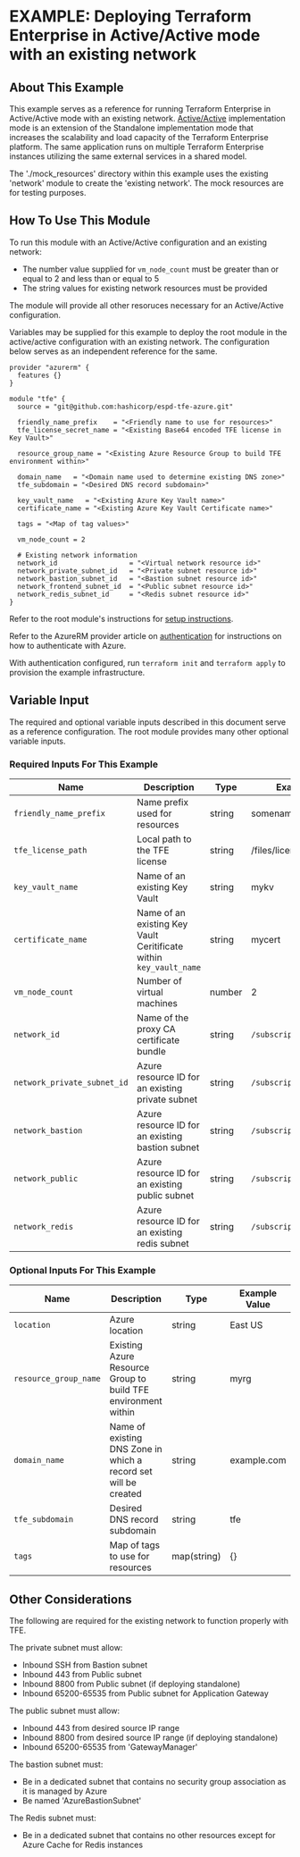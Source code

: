 # EXAMPLE: Deploying Terraform Enterprise in Active/Active mode with an existing network

## About This Example

This example serves as a reference for running Terraform Enterprise in Active/Active mode with an existing network. [Active/Active](https://www.terraform.io/docs/enterprise/before-installing/reference-architecture/azure.html#active-active-implementation-mode) implementation mode is an extension of the Standalone implementation mode that increases the scalability and load capacity of the Terraform Enterprise platform. The same application runs on multiple Terraform Enterprise instances utilizing the same external services in a shared model.

The './mock_resources' directory within this example uses the existing 'network' module to create the 'existing network'. The mock resources are for testing purposes.

## How To Use This Module

To run this module with an Active/Active configuration and an existing network:
* The number value supplied for `vm_node_count` must be greater than or equal to 2 and less than or equal to 5
* The string values for existing network resources must be provided

The module will provide all other resoruces necessary for an Active/Active configuration.

Variables may be supplied for this example to deploy the root module in the active/active configuration with an existing network. The configuration below serves as an independent reference for the same.

```hcl
provider "azurerm" {
  features {}
}

module "tfe" {
  source = "git@github.com:hashicorp/espd-tfe-azure.git"

  friendly_name_prefix    = "<Friendly name to use for resources>"
  tfe_license_secret_name = "<Existing Base64 encoded TFE license in Key Vault>"

  resource_group_name = "<Existing Azure Resource Group to build TFE environment within>"

  domain_name   = "<Domain name used to determine existing DNS zone>"
  tfe_subdomain = "<Desired DNS record subdomain>"

  key_vault_name   = "<Existing Azure Key Vault name>"
  certificate_name = "<Existing Azure Key Vault Certificate name>"

  tags = "<Map of tag values>"

  vm_node_count = 2

  # Existing network information
  network_id                  = "<Virtual network resource id>"
  network_private_subnet_id   = "<Private subnet resource id>"
  network_bastion_subnet_id   = "<Bastion subnet resource id>"
  network_frontend_subnet_id  = "<Public subnet resource id>"
  network_redis_subnet_id     = "<Redis subnet resource id>"
}
```

Refer to the root module's instructions for [setup instructions](../../README.md#How-to-Use-This-Module).

Refer to the AzureRM provider article on [authentication](https://registry.terraform.io/providers/hashicorp/azurerm/latest/docs) for instructions on how to authenticate with Azure.

With authentication configured, run `terraform init` and `terraform apply` to provision the example infrastructure.

## Variable Input

The required and optional variable inputs described in this document serve as a reference configuration. The root module provides many other optional variable inputs.

### Required Inputs For This Example

| Name | Description | Type | Example Value |
|------|-------------|------| ------------- |
| `friendly_name_prefix` | Name prefix used for resources | string | somename |
| `tfe_license_path` | Local path to the TFE license | string | /files/license.rli |
| `key_vault_name` | Name of an existing Key Vault | string | mykv |
| `certificate_name` | Name of an existing Key Vault Ceritificate within `key_vault_name` | string | mycert |
| `vm_node_count` | Number of virtual machines | number | 2 |
| `network_id` | Name of the proxy CA certificate bundle | string | `/subscription/resource/id` |
| `network_private_subnet_id` | Azure resource ID for an existing private subnet | string | `/subscription/resource/id` |
| `network_bastion` | Azure resource ID for an existing bastion subnet | string | `/subscription/resource/id` |
| `network_public` | Azure resource ID for an existing public subnet | string | `/subscription/resource/id` |
| `network_redis` | Azure resource ID for an existing redis subnet | string | `/subscription/resource/id` |

### Optional Inputs For This Example

| Name | Description | Type | Example Value |
|------|-------------|------| ------------- |
| `location` | Azure location | string | East US |
| `resource_group_name` | Existing Azure Resource Group to build TFE environment within | string | myrg |
| `domain_name` | Name of existing DNS Zone in which a record set will be created | string | example.com |
| `tfe_subdomain` | Desired DNS record subdomain | string | tfe |
| `tags` | Map of tags to use for resources | map(string) | {} |

## Other Considerations

The following are required for the existing network to function properly with TFE.

The private subnet must allow:

* Inbound SSH from Bastion subnet
* Inbound 443 from Public subnet
* Inbound 8800 from Public subnet (if deploying standalone)
* Inbound 65200-65535 from Public subnet for Application Gateway

The public subnet must allow:

* Inbound 443 from desired source IP range
* Inbound 8800 from desired source IP range (if deploying standalone)
* Inbound 65200-65535 from 'GatewayManager'

The bastion subnet must:

* Be in a dedicated subnet that contains no security group association as it is managed by Azure
* Be named 'AzureBastionSubnet'

The Redis subnet must:

* Be in a dedicated subnet that contains no other resources except for Azure Cache for Redis instances
